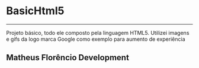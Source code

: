 # BasicHtml5
<hr>
<p> Projeto básico, todo ele composto pela linguagem HTML5. 
Utilizei imagens e gifs da logo marca Google como exemplo para aumento de experiência </p>

<h2>Matheus Florêncio Development</h2>

